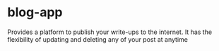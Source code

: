 # blog-app
Provides a platform to publish your write-ups to the internet. It has the flexibility of updating and deleting any of your post at anytime
